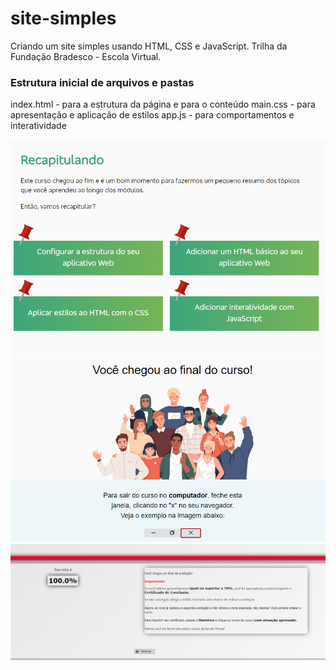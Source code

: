 # site-simples

Criando um site simples usando HTML, CSS e JavaScript. Trilha da Fundação Bradesco - Escola Virtual.


### Estrutura inicial de arquivos e pastas

index.html - para a estrutura da página e para o conteúdo
main.css - para apresentação e aplicação de estilos
app.js - para comportamentos e interatividade

![alt text](image.png)
![alt text](image-1.png)
![alt text](image-2.png)
